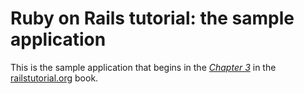# Ruby on Rails tutorial: the sample application

This is the sample application that begins in the [*Chapter 3*](http://www.railstutorial.org/book/static_pages) in the [railstutorial.org](http://railstutiral.org) book.
